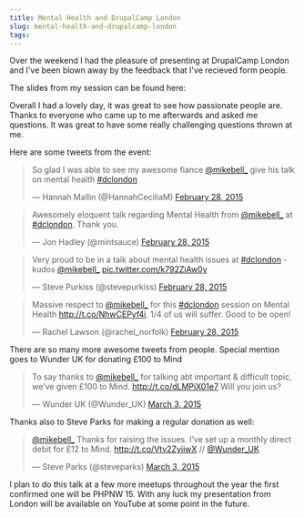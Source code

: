 ```yaml
---
title: Mental Health and DrupalCamp London
slug: mental-health-and-drupalcamp-london
tags:
---
```

Over the weekend I had the pleasure of presenting at DrupalCamp London and I've been blown away by the feedback that I've recieved form people.

The slides from my session can be found here:
<script async class="speakerdeck-embed" data-id="c20f9584437542f2b61f98d6c2ea6c07" data-ratio="1.29456384323641" src="//speakerdeck.com/assets/embed.js"></script>

Overall I had a lovely day, it was great to see how passionate people are. Thanks to everyone who came up to me afterwards and asked me questions. It was great to have some really challenging questions thrown at me.

Here are some tweets from the event:
<blockquote class="twitter-tweet" lang="en"><p>So glad I was able to see my awesome fiance <a href="https://twitter.com/mikebell_">@mikebell_</a> give his talk on mental health <a href="https://twitter.com/hashtag/dclondon?src=hash">#dclondon</a></p>&mdash; Hannah Mallin (@HannahCeciliaM) <a href="https://twitter.com/HannahCeciliaM/status/571651610239213568">February 28, 2015</a></blockquote>
<script async src="//platform.twitter.com/widgets.js" charset="utf-8"></script>

<blockquote class="twitter-tweet" lang="en"><p>Awesomely eloquent talk regarding Mental Health from <a href="https://twitter.com/mikebell_">@mikebell_</a> at <a href="https://twitter.com/hashtag/dclondon?src=hash">#dclondon</a>. Thank you.</p>&mdash; Jon Hadley (@mintsauce) <a href="https://twitter.com/mintsauce/status/571634593968865280">February 28, 2015</a></blockquote>
<script async src="//platform.twitter.com/widgets.js" charset="utf-8"></script>

<blockquote class="twitter-tweet" lang="en"><p>Very proud to be in a talk about mental health issues at <a href="https://twitter.com/hashtag/dclondon?src=hash">#dclondon</a> - kudos <a href="https://twitter.com/mikebell_">@mikebell_</a> <a href="http://t.co/k792ZiAw0y">pic.twitter.com/k792ZiAw0y</a></p>&mdash; Steve Purkiss (@stevepurkiss) <a href="https://twitter.com/stevepurkiss/status/571625412213788672">February 28, 2015</a></blockquote>
<script async src="//platform.twitter.com/widgets.js" charset="utf-8"></script>

<blockquote class="twitter-tweet" lang="en"><p>Massive respect to <a href="https://twitter.com/mikebell_">@mikebell_</a> for this <a href="https://twitter.com/hashtag/dclondon?src=hash">#dclondon</a> session on Mental Health <a href="http://t.co/NhwCEPyf4i">http://t.co/NhwCEPyf4i</a>.  1/4 of us will suffer. Good to be open!</p>&mdash; Rachel Lawson  (@rachel_norfolk) <a href="https://twitter.com/rachel_norfolk/status/571626410638495744">February 28, 2015</a></blockquote>
<script async src="//platform.twitter.com/widgets.js" charset="utf-8"></script>

There are so many more awesome tweets from people. Special mention goes to Wunder UK for donating £100 to Mind

<blockquote class="twitter-tweet" lang="en"><p>To say thanks to <a href="https://twitter.com/mikebell_">@mikebell_</a> for talking abt important &amp; difficult topic, we’ve given £100 to Mind. <a href="http://t.co/dLMPiX01e7">http://t.co/dLMPiX01e7</a>&#10;Will you join us?</p>&mdash; Wunder UK (@Wunder_UK) <a href="https://twitter.com/Wunder_UK/status/572722068455886848">March 3, 2015</a></blockquote>
<script async src="//platform.twitter.com/widgets.js" charset="utf-8"></script>

Thanks also to Steve Parks for making a regular donation as well:

<blockquote class="twitter-tweet" lang="en"><p><a href="https://twitter.com/mikebell_">@mikebell_</a> Thanks for raising the issues. I’ve set up a monthly direct debit for £12 to Mind. <a href="http://t.co/Vtv2ZyiiwX">http://t.co/Vtv2ZyiiwX</a>&#10;// <a href="https://twitter.com/Wunder_UK">@Wunder_UK</a></p>&mdash; Steve Parks (@steveparks) <a href="https://twitter.com/steveparks/status/572723688249921537">March 3, 2015</a></blockquote>
<script async src="//platform.twitter.com/widgets.js" charset="utf-8"></script>

I plan to do this talk at a few more meetups throughout the year the first confirmed one will be PHPNW 15. With any luck my presentation from London will be available on YouTube at some point in the future.

